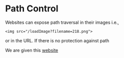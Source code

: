 # Path Control
Websites can expose path traversal in their images i.e.,

`<img src="/loadImage?filename=218.png">`

or in the URL. If there is no protection against path

We are given this [website](https://0a1c000304427b3280949585000e00ac.web-security-academy.net/)


